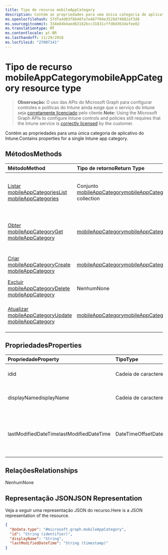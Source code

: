 ```yaml
---
title: Tipo de recurso mobileAppCategory
description: Contém as propriedades para uma única categoria de aplicativo do Intune.
ms.openlocfilehash: 57dfa4d03f8b48fa7e467f04e3529d74082af3d8
ms.sourcegitcommit: 334e84b4aed63162bcc31831cffd6d363dafee02
ms.translationtype: MT
ms.contentlocale: pt-BR
ms.lasthandoff: 11/29/2018
ms.locfileid: "27007141"
---
```

# <a name="mobileappcategory-resource-type"></a><span data-ttu-id="146db-103">Tipo de recurso mobileAppCategory</span><span class="sxs-lookup"><span data-stu-id="146db-103">mobileAppCategory resource type</span></span>

> <span data-ttu-id="146db-104">**Observação:** O uso das APIs do Microsoft Graph para configurar controles e políticas do Intune ainda exige que o serviço do Intune seja [corretamente licenciado](https://go.microsoft.com/fwlink/?linkid=839381) pelo cliente.</span><span class="sxs-lookup"><span data-stu-id="146db-104">**Note:** Using the Microsoft Graph APIs to configure Intune controls and policies still requires that the Intune service is [correctly licensed](https://go.microsoft.com/fwlink/?linkid=839381) by the customer.</span></span>

<span data-ttu-id="146db-105">Contém as propriedades para uma única categoria de aplicativo do Intune.</span><span class="sxs-lookup"><span data-stu-id="146db-105">Contains properties for a single Intune app category.</span></span>
## <a name="methods"></a><span data-ttu-id="146db-106">Métodos</span><span class="sxs-lookup"><span data-stu-id="146db-106">Methods</span></span>
|<span data-ttu-id="146db-107">Método</span><span class="sxs-lookup"><span data-stu-id="146db-107">Method</span></span>|<span data-ttu-id="146db-108">Tipo de retorno</span><span class="sxs-lookup"><span data-stu-id="146db-108">Return Type</span></span>|<span data-ttu-id="146db-109">Descrição</span><span class="sxs-lookup"><span data-stu-id="146db-109">Description</span></span>|
|:---|:---|:---|
|[<span data-ttu-id="146db-110">Listar mobileAppCategories</span><span class="sxs-lookup"><span data-stu-id="146db-110">List mobileAppCategories</span></span>](../api/intune-apps-mobileappcategory-list.md)|<span data-ttu-id="146db-111">Conjunto [mobileAppCategory](../resources/intune-apps-mobileappcategory.md)</span><span class="sxs-lookup"><span data-stu-id="146db-111">[mobileAppCategory](../resources/intune-apps-mobileappcategory.md) collection</span></span>|<span data-ttu-id="146db-112">Listar propriedades e as relações de objetos de [mobileAppCategory](../resources/intune-apps-mobileappcategory.md).</span><span class="sxs-lookup"><span data-stu-id="146db-112">List properties and relationships of the [mobileAppCategory](../resources/intune-apps-mobileappcategory.md) objects.</span></span>|
|[<span data-ttu-id="146db-113">Obter mobileAppCategory</span><span class="sxs-lookup"><span data-stu-id="146db-113">Get mobileAppCategory</span></span>](../api/intune-apps-mobileappcategory-get.md)|[<span data-ttu-id="146db-114">mobileAppCategory</span><span class="sxs-lookup"><span data-stu-id="146db-114">mobileAppCategory</span></span>](../resources/intune-apps-mobileappcategory.md)|<span data-ttu-id="146db-115">Ler propriedades e relações de objetos de [mobileAppCategory](../resources/intune-apps-mobileappcategory.md).</span><span class="sxs-lookup"><span data-stu-id="146db-115">Read properties and relationships of the [mobileAppCategory](../resources/intune-apps-mobileappcategory.md) object.</span></span>|
|[<span data-ttu-id="146db-116">Criar mobileAppCategory</span><span class="sxs-lookup"><span data-stu-id="146db-116">Create mobileAppCategory</span></span>](../api/intune-apps-mobileappcategory-create.md)|[<span data-ttu-id="146db-117">mobileAppCategory</span><span class="sxs-lookup"><span data-stu-id="146db-117">mobileAppCategory</span></span>](../resources/intune-apps-mobileappcategory.md)|<span data-ttu-id="146db-118">Criar um novo objeto de [mobileAppCategory](../resources/intune-apps-mobileappcategory.md).</span><span class="sxs-lookup"><span data-stu-id="146db-118">Create a new [mobileAppCategory](../resources/intune-apps-mobileappcategory.md) object.</span></span>|
|[<span data-ttu-id="146db-119">Excluir mobileAppCategory</span><span class="sxs-lookup"><span data-stu-id="146db-119">Delete mobileAppCategory</span></span>](../api/intune-apps-mobileappcategory-delete.md)|<span data-ttu-id="146db-120">Nenhum</span><span class="sxs-lookup"><span data-stu-id="146db-120">None</span></span>|<span data-ttu-id="146db-121">Excluir uma [mobileAppCategory](../resources/intune-apps-mobileappcategory.md).</span><span class="sxs-lookup"><span data-stu-id="146db-121">Deletes a [mobileAppCategory](../resources/intune-apps-mobileappcategory.md).</span></span>|
|[<span data-ttu-id="146db-122">Atualizar mobileAppCategory</span><span class="sxs-lookup"><span data-stu-id="146db-122">Update mobileAppCategory</span></span>](../api/intune-apps-mobileappcategory-update.md)|[<span data-ttu-id="146db-123">mobileAppCategory</span><span class="sxs-lookup"><span data-stu-id="146db-123">mobileAppCategory</span></span>](../resources/intune-apps-mobileappcategory.md)|<span data-ttu-id="146db-124">Atualizar as propriedades de um objeto de [mobileAppCategory](../resources/intune-apps-mobileappcategory.md).</span><span class="sxs-lookup"><span data-stu-id="146db-124">Update the properties of a [mobileAppCategory](../resources/intune-apps-mobileappcategory.md) object.</span></span>|

## <a name="properties"></a><span data-ttu-id="146db-125">Propriedades</span><span class="sxs-lookup"><span data-stu-id="146db-125">Properties</span></span>
|<span data-ttu-id="146db-126">Propriedade</span><span class="sxs-lookup"><span data-stu-id="146db-126">Property</span></span>|<span data-ttu-id="146db-127">Tipo</span><span class="sxs-lookup"><span data-stu-id="146db-127">Type</span></span>|<span data-ttu-id="146db-128">Descrição</span><span class="sxs-lookup"><span data-stu-id="146db-128">Description</span></span>|
|:---|:---|:---|
|<span data-ttu-id="146db-129">id</span><span class="sxs-lookup"><span data-stu-id="146db-129">id</span></span>|<span data-ttu-id="146db-130">Cadeia de caracteres</span><span class="sxs-lookup"><span data-stu-id="146db-130">String</span></span>|<span data-ttu-id="146db-131">A chave da entidade.</span><span class="sxs-lookup"><span data-stu-id="146db-131">The key of the entity.</span></span>|
|<span data-ttu-id="146db-132">displayName</span><span class="sxs-lookup"><span data-stu-id="146db-132">displayName</span></span>|<span data-ttu-id="146db-133">Cadeia de caracteres</span><span class="sxs-lookup"><span data-stu-id="146db-133">String</span></span>|<span data-ttu-id="146db-134">O nome da categoria do aplicativo.</span><span class="sxs-lookup"><span data-stu-id="146db-134">The name of the app category.</span></span>|
|<span data-ttu-id="146db-135">lastModifiedDateTime</span><span class="sxs-lookup"><span data-stu-id="146db-135">lastModifiedDateTime</span></span>|<span data-ttu-id="146db-136">DateTimeOffset</span><span class="sxs-lookup"><span data-stu-id="146db-136">DateTimeOffset</span></span>|<span data-ttu-id="146db-137">A data e hora que a mobileAppCategory foi modificada pela última vez.</span><span class="sxs-lookup"><span data-stu-id="146db-137">The date and time the mobileAppCategory was last modified.</span></span>|

## <a name="relationships"></a><span data-ttu-id="146db-138">Relações</span><span class="sxs-lookup"><span data-stu-id="146db-138">Relationships</span></span>
<span data-ttu-id="146db-139">Nenhum</span><span class="sxs-lookup"><span data-stu-id="146db-139">None</span></span>
## <a name="json-representation"></a><span data-ttu-id="146db-140">Representação JSON</span><span class="sxs-lookup"><span data-stu-id="146db-140">JSON Representation</span></span>
<span data-ttu-id="146db-141">Veja a seguir uma representação JSON do recurso.</span><span class="sxs-lookup"><span data-stu-id="146db-141">Here is a JSON representation of the resource.</span></span>
<!-- {
  "blockType": "resource",
  "keyProperty": "id",
  "@odata.type": "microsoft.graph.mobileAppCategory"
}
-->
``` json
{
  "@odata.type": "#microsoft.graph.mobileAppCategory",
  "id": "String (identifier)",
  "displayName": "String",
  "lastModifiedDateTime": "String (timestamp)"
}
```



